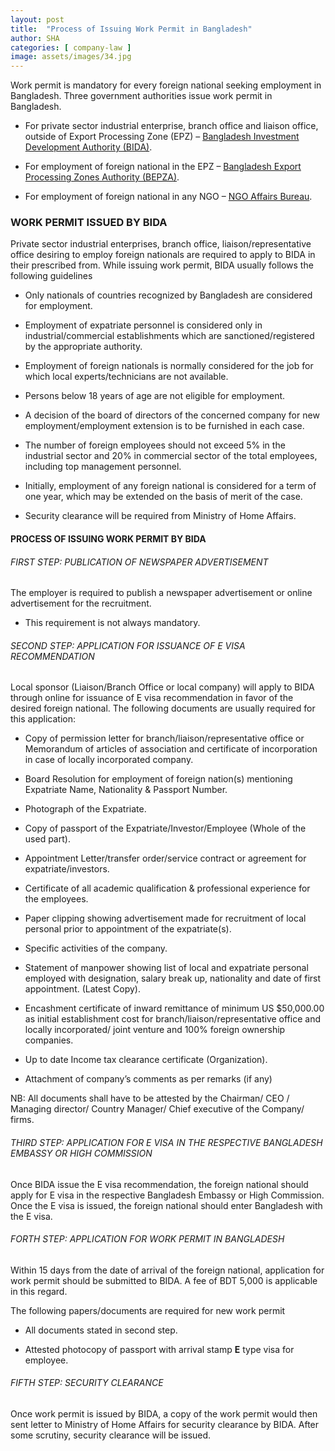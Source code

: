 ```yaml
---
layout: post
title:  "Process of Issuing Work Permit in Bangladesh"
author: SHA
categories: [ company-law ]
image: assets/images/34.jpg
---
```

Work permit is mandatory for every foreign national seeking employment in Bangladesh. Three government authorities issue work permit in Bangladesh.

- For private sector industrial enterprise, branch office and liaison office, outside of Export Processing Zone (EPZ) – [Bangladesh Investment Development Authority (BIDA)](http://bida.gov.bd).

- For employment of foreign national in the EPZ – [Bangladesh Export Processing Zones Authority (BEPZA)](http://www.bepza.gov.bd).

- For employment of foreign national in any NGO – [NGO Affairs Bureau](http://ngoab.gov.bd).

### WORK PERMIT ISSUED BY BIDA

Private sector industrial enterprises, branch office, liaison/representative office desiring to employ foreign nationals are required to apply to BIDA in their prescribed from. While issuing work permit, BIDA usually follows the following guidelines

- Only nationals of countries recognized by Bangladesh are considered for employment.

- Employment of expatriate personnel is considered only in industrial/commercial establishments which are sanctioned/registered by the appropriate authority.

- Employment of foreign nationals is normally considered for the job for which local experts/technicians are not available.

- Persons below 18 years of age are not eligible for employment.

- A decision of the board of directors of the concerned company for new employment/employment extension is to be furnished in each case.

- The number of foreign employees should not exceed 5% in the industrial sector and 20% in commercial sector of the total employees, including top management personnel.

- Initially, employment of any foreign national is considered for a term of one year, which may be extended on the basis of merit of the case.

- Security clearance will be required from Ministry of Home Affairs.

#### PROCESS OF ISSUING WORK PERMIT BY BIDA

###### FIRST STEP: PUBLICATION OF NEWSPAPER ADVERTISEMENT

The employer is required to publish a newspaper advertisement or online advertisement for the recruitment. 

- This requirement is not always mandatory.

###### SECOND STEP: APPLICATION FOR ISSUANCE OF E VISA RECOMMENDATION

Local sponsor (Liaison/Branch Office or local company) will apply to BIDA through online for issuance of E visa recommendation in favor of the desired foreign national. The following documents are usually required for this application:

- Copy of permission letter for branch/liaison/representative office or Memorandum of articles of association and certificate of incorporation in case of locally incorporated company.

- Board Resolution for employment of foreign nation(s) mentioning Expatriate Name, Nationality & Passport Number.

- Photograph of the Expatriate.

- Copy of passport of the Expatriate/Investor/Employee (Whole of the used part).

- Appointment Letter/transfer order/service contract or agreement for expatriate/investors.

- Certificate of all academic qualification & professional experience for the employees.

- Paper clipping showing advertisement made for recruitment of local personal prior to appointment of the expatriate(s).

- Specific activities of the company.

- Statement of manpower showing list of local and expatriate personal employed with designation, salary break up, nationality and date of first appointment. (Latest Copy).

- Encashment certificate of inward remittance of minimum US $50,000.00 as initial establishment cost for branch/liaison/representative office and locally incorporated/ joint venture and 100% foreign ownership companies.

- Up to date Income tax clearance certificate (Organization).

- Attachment of company’s comments as per remarks (if any)

NB: All documents shall have to be attested by the Chairman/ CEO / Managing director/ Country Manager/ Chief executive of the Company/ firms.

###### THIRD STEP: APPLICATION FOR E VISA IN THE RESPECTIVE BANGLADESH EMBASSY OR HIGH COMMISSION

Once BIDA issue the E visa recommendation, the foreign national should apply for E visa in the respective Bangladesh Embassy or High Commission. Once the E visa is issued, the foreign national should enter Bangladesh with the E visa.

###### FORTH STEP: APPLICATION FOR WORK PERMIT IN BANGLADESH

Within 15 days from the date of arrival of the foreign national, application for work permit should be submitted to BIDA. A fee of BDT 5,000 is applicable in this regard.


The following papers/documents are required for new work permit

- All documents stated in second step.

- Attested photocopy of passport with arrival stamp **E** type visa for employee.

###### FIFTH STEP: SECURITY CLEARANCE

Once work permit is issued by BIDA, a copy of the work permit would then sent letter to Ministry of Home Affairs for security clearance by BIDA. After some scrutiny, security clearance will be issued.
